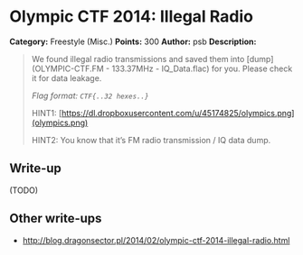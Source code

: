 # Olympic CTF 2014: Illegal Radio

**Category:** Freestyle (Misc.)
**Points:** 300
**Author:** psb
**Description:**

> We found illegal radio transmissions and saved them into [dump](OLYMPIC-CTF.FM - 133.37MHz - IQ_Data.flac) for you. Please check it for data leakage.
>
> _Flag format: `CTF{..32 hexes..}`_
>
> HINT1: [https://dl.dropboxusercontent.com/u/45174825/olympics.png](olympics.png)
>
> HINT2: You know that it’s FM radio transmission / IQ data dump.

## Write-up

(TODO)

## Other write-ups

* <http://blog.dragonsector.pl/2014/02/olympic-ctf-2014-illegal-radio.html>
